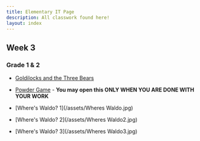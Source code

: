 ```yaml
---
title: Elementary IT Page
description: All classwork found here!
layout: index
---
```


## Week 3

### Grade 1 & 2

+ [Goldilocks and the Three Bears](w3m.pdf)
+ [Powder Game](https://dan-ball.jp/en/javagame/dust/) - **You may open this ONLY WHEN YOU ARE DONE WITH YOUR WORK**

+ [Where's Waldo? 1](/assets/Wheres Waldo.jpg)
+ [Where's Waldo? 2](/assets/Wheres Waldo2.jpg)
+ [Where's Waldo? 3](/assets/Wheres Waldo3.jpg)
